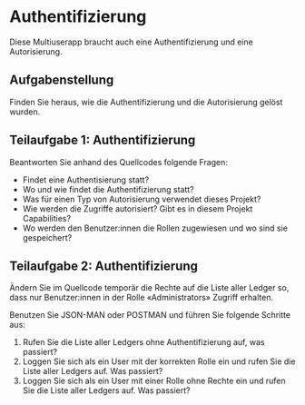 # Authentifizierung

Diese Multiuserapp braucht auch eine Authentifizierung und eine
Autorisierung.

## Aufgabenstellung

Finden Sie heraus, wie die Authentifizierung und die Autorisierung gelöst
wurden.

## Teilaufgabe 1: Authentifizierung

Beantworten Sie anhand des Quellcodes folgende Fragen:

- Findet eine Authentisierung statt?
- Wo und wie findet die Authentifizierung statt?
- Was für einen Typ von Autorisierung verwendet dieses Projekt?
- Wie werden die Zugriffe autorisiert? Gibt es in diesem Projekt Capabilities?
- Wo werden den Benutzer:innen die Rollen zugewiesen und wo sind sie gespeichert?

## Teilaufgabe 2: Authentifizierung

Ändern Sie im Quellcode temporär die Rechte auf die Liste aller Ledger so, dass nur Benutzer:innen in der Rolle «Administrators» Zugriff erhalten.

Benutzen Sie JSON-MAN oder POSTMAN und führen Sie folgende Schritte aus:

1. Rufen Sie die Liste aller Ledgers ohne Authentifizierung auf, was passiert?
2. Loggen Sie sich als ein User mit der korrekten Rolle ein und rufen Sie die
   Liste aller Ledgers auf. Was passiert?
3. Loggen Sie sich als ein User mit einer Rolle ohne Rechte ein und rufen Sie die Liste aller Ledgers auf. Was passiert?
